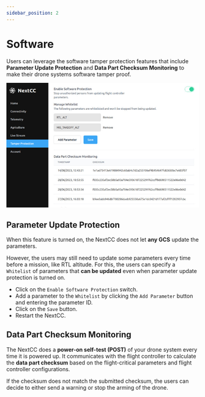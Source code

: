 ```yaml
---
sidebar_position: 2
---
```


# Software

Users can leverage the software tamper protection features that include **Parameter Update Protection** and
**Data Part Checksum Monitoring** to make their drone systems software tamper proof.

![Dashboard](./img/software.jpg)

## Parameter Update Protection

When this feature is turned on, the NextCC does not let **any GCS** update the parameters.

However, the users may still need to update some parameters every time before a mission, like RTL altitude. For this,
the users can specify a `Whitelist` of parameters that **can be updated** even when parameter update protection is
turned on.

- Click on the `Enable Software Protection` switch.
- Add a parameter to the `Whitelist` by clicking the `Add Parameter` button and entering the parameter ID.
- Click on the `Save` button.
- Restart the NextCC.

## Data Part Checksum Monitoring

The NextCC does a **power-on self-test (POST)** of your drone system every time it is powered up. It communicates with
the flight controller to calculate the **data part checksum** based on the flight-critical parameters and flight
controller configurations.

If the checksum does not match the submitted checksum, the users can decide to either send a warning or stop the arming
of the drone.
